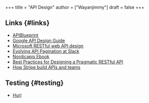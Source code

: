 +++
title = "API Design"
author = ["Wayanjimmy"]
draft = false
+++

## Links {#links}

-   [APIBlueprint](https://notebook.wayanjimmy.xyz/coding/apiblueprint)
-   [Google API Design Guide](https://cloud.google.com/apis/design)
-   [Microsoft RESTful web API design](https://docs.microsoft.com/en-us/azure/architecture/best-practices/api-design)
-   [Evolving API Pagination at Slack](https://slack.engineering/evolving-api-pagination-at-slack/)
-   [Nordicapis Ebook](https://nordicapis.com/ebooks/)
-   [Best Practices for Designing a Pragmatic RESTful API](https://www.vinaysahni.com/best-practices-for-a-pragmatic-restful-api)
-   [How Stripe build APIs and teams](https://youtu.be/IEe-5VOv0Js)


## Testing {#testing}

-   [Hurl](https://github.com/Orange-OpenSource/hurl)
